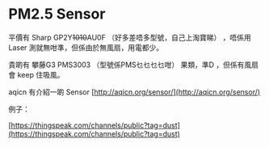 # PM2.5 Sensor

平價有 Sharp GP2Y~~1010~~AU0F （好多差唔多型號，自己上淘寶睇） ，唔係用Laser 測就無咁準，但係由於無風扇，用電都少。

貴啲有 攀藤G3 PMS3003 （型號係PMS乜乜乜乜咁） 果類，準D ，但係有風扇會 keep 住吸風。

aqicn 有介紹一啲 Sensor [http://aqicn.org/sensor/](http://aqicn.org/sensor/)



例子：

[https://thingspeak.com/channels/public?tag=dust](https://thingspeak.com/channels/public?tag=dust)



